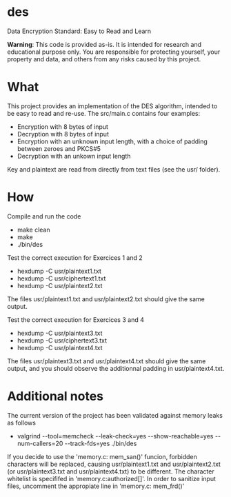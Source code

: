 # des
Data Encryption Standard: Easy to Read and Learn

**Warning**: This code is provided as-is. It is intended for research and educational purpose only. You are responsible for protecting yourself, your property and data, and others from any risks caused by this project.

# What

This project provides an implementation of the DES algorithm, intended to be easy to read and re-use. The src/main.c contains four examples:
- Encryption with 8 bytes of input
- Decryption with 8 bytes of input
- Encryption with an unknown input length, with a choice of padding between zeroes and PKCS#5
- Decryption with an unkown input length


Key and plaintext are read from directly from text files (see the usr/ folder).

# How

Compile and run the code
- make clean
- make
- ./bin/des


Test the correct execution for Exercices 1 and 2
- hexdump -C usr/plaintext1.txt
- hexdump -C usr/ciphertext1.txt
- hexdump -C usr/plaintext2.txt

The files usr/plaintext1.txt and usr/plaintext2.txt should give the same output.

Test the correct execution for Exercices 3 and 4
- hexdump -C usr/plaintext3.txt
- hexdump -C usr/ciphertext3.txt
- hexdump -C usr/plaintext4.txt

The files usr/plaintext3.txt and usr/plaintext4.txt should give the same output, and you should observe the additionnal padding in usr/plaintext4.txt.

# Additional notes

The current version of the project has been validated against memory leaks as follows
- valgrind --tool=memcheck --leak-check=yes --show-reachable=yes --num-callers=20 --track-fds=yes ./bin/des

If you decide to use the 'memory.c: mem_san()' funcion, forbidden characters will be replaced, causing usr/plaintext1.txt and usr/plaintext2.txt (or usr/plaintext3.txt and usr/plaintext4.txt) to be different. The character whitelist is specififed in 'memory.c:authorized[]'. In order to sanitize input files, uncomment the appropiate line in 'memory.c: mem_frd()'

